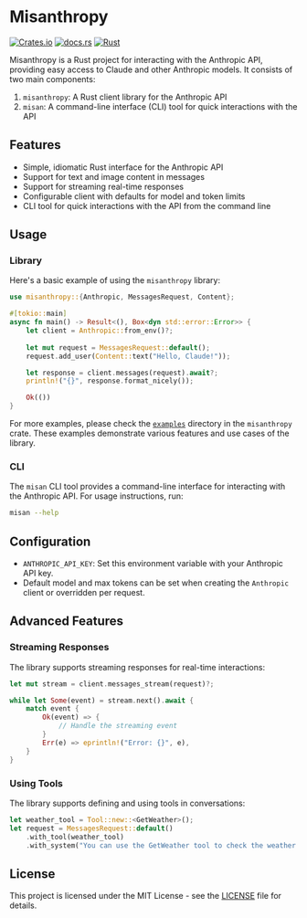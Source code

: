 # Misanthropy

[![Crates.io](https://img.shields.io/crates/v/misanthropy)](https://crates.io/crates/misanthropy)
[![docs.rs](https://img.shields.io/docsrs/misanthropy)](https://docs.rs/misanthropy)
[![Rust](https://img.shields.io/badge/rust-1.75%2B-blue.svg?logo=rust)](https://www.rust-lang.org)

Misanthropy is a Rust project for interacting with the Anthropic API, providing easy access to Claude and other Anthropic models. It consists of two main components:

1. `misanthropy`: A Rust client library for the Anthropic API
2. `misan`: A command-line interface (CLI) tool for quick interactions with the API


## Features

- Simple, idiomatic Rust interface for the Anthropic API
- Support for text and image content in messages
- Support for streaming real-time responses
- Configurable client with defaults for model and token limits
- CLI tool for quick interactions with the API from the command line


## Usage

### Library

Here's a basic example of using the `misanthropy` library:

```rust
use misanthropy::{Anthropic, MessagesRequest, Content};

#[tokio::main]
async fn main() -> Result<(), Box<dyn std::error::Error>> {
    let client = Anthropic::from_env()?;
    
    let mut request = MessagesRequest::default();
    request.add_user(Content::text("Hello, Claude!"));

    let response = client.messages(request).await?;
    println!("{}", response.format_nicely());

    Ok(())
}
```

For more examples, please check the [`examples`](./crates/misanthropy/examples)
directory in the `misanthropy` crate. These examples demonstrate various
features and use cases of the library. 


### CLI

The `misan` CLI tool provides a command-line interface for interacting with the
Anthropic API. For usage instructions, run:

```bash
misan --help
```

## Configuration

- `ANTHROPIC_API_KEY`: Set this environment variable with your Anthropic API key.
- Default model and max tokens can be set when creating the `Anthropic` client or overridden per request.

## Advanced Features

### Streaming Responses

The library supports streaming responses for real-time interactions:

```rust
let mut stream = client.messages_stream(request)?;

while let Some(event) = stream.next().await {
    match event {
        Ok(event) => {
            // Handle the streaming event
        }
        Err(e) => eprintln!("Error: {}", e),
    }
}
```

### Using Tools

The library supports defining and using tools in conversations:

```rust
let weather_tool = Tool::new::<GetWeather>();
let request = MessagesRequest::default()
    .with_tool(weather_tool)
    .with_system("You can use the GetWeather tool to check the weather.");
```

## License

This project is licensed under the MIT License - see the [LICENSE](LICENSE) file for details.




